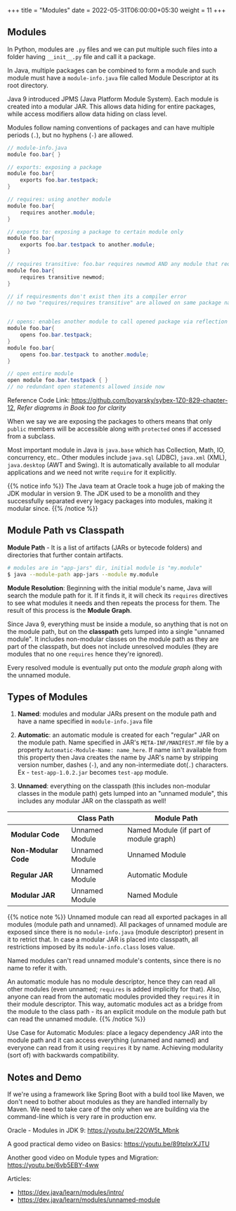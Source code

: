 +++
title = "Modules"
date =  2022-05-31T06:00:00+05:30
weight = 11
+++

## Modules
In Python, modules are `.py` files and we can put multiple such files into a folder having `__init__.py` file and call it a package.

In Java, multiple packages can be combined to form a module and such module must have a `module-info.java` file called Module Descriptor at its root directory.

Java 9 introduced JPMS (Java Platform Module System). Each module is created into a modular JAR. This allows data hiding for entire packages, while access modifiers allow data hiding on class level.

Modules follow naming conventions of packages and can have multiple periods (`.`), but no hyphens (`-`) are allowed.

```java
// module-info.java
module foo.bar{ }

// exports: exposing a package
module foo.bar{
	exports foo.bar.testpack;
}

// requires: using another module
module foo.bar{
	requires another.module;
}

// exports to: exposing a package to certain module only
module foo.bar{
	exports foo.bar.testpack to another.module;
}

// requires transitive: foo.bar requires newmod AND any module that requires (include) foo.bar will also automatically requires (include) newmod module
module foo.bar{
	requires transitive newmod;
}

// if requiresments don't exist then its a compiler error
// no two "requires/requires transitive" are allowed on same package name in the same module since its redundant


// opens: enables another module to call opened package via reflection
module foo.bar{
	opens foo.bar.testpack;
}
module foo.bar{
	opens foo.bar.testpack to another.module;
}

// open entire module
open module foo.bar.testpack { }
// no redundant open statements allowed inside now
```

Reference Code Link: https://github.com/boyarsky/sybex-1Z0-829-chapter-12, _Refer diagrams in Book too for clarity_

When we say we are exposing the packages to others means that only `public` members will be accessible along with `protected` ones if accessed from a subclass.

Most important module in Java is `java.base` which has Collection, Math, IO, concurrency, etc.. Other modules include `java.sql` (JDBC), `java.xml` (XML), `java.desktop` (AWT and Swing). It is automatically available to all modular applications and we need not write `require` for it explicitly. 

{{% notice info %}}
The Java team at Oracle took a huge job of making the JDK modular in version 9. The JDK used to be a monolith and they successfully separated every legacy packages into modules, making it modular since.
{{% /notice %}}

## Module Path vs Classpath
**Module Path** - It is a list of artifacts (JARs or bytecode folders) and directories that further contain artifacts.

```sh
# modules are in "app-jars" dir, initial module is "my.module"
$ java --module-path app-jars --module my.module
```

**Module Resolution**: Beginning with the initial module's name, Java will search the module path for it. If it finds it, it will check its `requires` directives to see what modules it needs and then repeats the process for them. The result of this process is the **Module Graph**.

Since Java 9, everything must be inside a module, so anything that is not on the module path, but on the **classpath** gets lumped into a single "unnamed module". It includes non-modular classes on the module path as they are part of the classpath, but does not include unresolved modules (they are modules that no one `requires` hence they're ignored).

Every resolved module is eventually put onto the _module graph_ along with the unnamed module.

## Types of Modules

1. **Named**: modules and modular JARs present on the module path and have a name specified in `module-info.java` file

2. **Automatic**: an automatic module is created for each "regular" JAR on the module path. Name specified in JAR's `META-INF/MANIFEST.MF` file by a property `Automatic-Module-Name: name_here`. If name isn't available from this property then Java creates the name by JAR's name by stripping version number, dashes (`-`), and any non-intermediate dot(`.`) characters. Ex - `test-app-1.0.2.jar` becomes `test-app` module.

3. **Unnamed**: everything on the classpath (this includes non-modular classes in the module path) gets lumped into an "unnamed module", this includes any modular JAR on the classpath as well! 

|   	|   Class Path	|   Module Path	|
|---	|---	|---	|
|  **Modular Code** 	|   Unnamed Module	|  Named Module (if part of module graph)	|
|  **Non-Modular Code** 	|   Unnamed Module	|  Unnamed Module 	|
|  **Regular JAR** 	|   Unnamed Module	|  Automatic Module |
|  **Modular JAR** 	|   Unnamed Module	|  Named Module 	|

{{% notice note %}}
Unnamed module can read all exported packages in all modules (module path and unnamed). All packages of unnamed module are exposed since there is no `module-info.java` (module descriptor) present in it to retrict that. In case a modular JAR is placed into classpath, all restrictions imposed by its `module-info.class` loses value.

Named modules can't read unnamed module's contents, since there is no name to refer it with.

An automatic module has no module descriptor, hence they can read all other modules (even unnamed; `requires` is added implicitly for that). Also, anyone can read from the automatic modules provided they `requires` it in their module descriptor. This way, automatic modules act as a bridge from the module to the class path - its an explicit module on the module path but can read the unnamed module.
{{% /notice %}}

Use Case for Automatic Modules: place a legacy dependency JAR into the module path and it can access everything (unnamed and named) and everyone can read from it using `requires` it by name. Achieving modularity (sort of) with backwards compatibility.

## Notes and Demo
If we're using a framework like Spring Boot with a build tool like Maven, we don't need to bother about modules as they are handled internally by Maven. We need to take care of the only when we are building via the command-line which is very rare in production env.

Oracle - Modules in JDK 9: https://youtu.be/22OW5t_Mbnk

A good practical demo video on Basics: https://youtu.be/89tplxrXJTU

Another good video on Module types and Migration: https://youtu.be/6vb5EBY-4ww

Articles:
- https://dev.java/learn/modules/intro/
- https://dev.java/learn/modules/unnamed-module